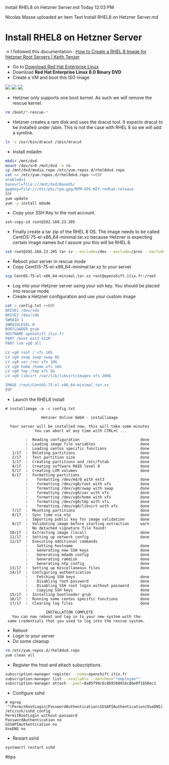 Install RHEL8 on Hetzner Server.md
Today
12:03 PM

Nicolas Masse uploaded an item
Text
Install RHEL8 on Hetzner Server.md
# Install RHEL8 on Hetzner Server
-> I followed this documentation : [How to Create a RHEL 8 Image for Hetzner Root Servers | Keith Tenzer](https://keithtenzer.com/2019/10/24/how-to-create-a-rhel-8-image-for-hetzner-root-servers/)

* Go to [Download Red Hat Enterprise Linux](https://access.redhat.com/downloads/content/479/ver=/rhel---8/8.0/x86_64/product-software)
* Download **Red Hat Enterprise Linux 8.0 Binary DVD**
* Create a VM and boot this ISO image

![](Install%20RHEL8%20on%20Hetzner%20Server/Screen%20Shot%202020-03-23%20at%2011.23.42.png)
![](Install%20RHEL8%20on%20Hetzner%20Server/Screen%20Shot%202020-03-23%20at%2012.04.55.png)
![](Install%20RHEL8%20on%20Hetzner%20Server/Screen%20Shot%202020-03-23%20at%2012.05.46.png)

* Hetzner only supports one boot kernel. As such we will remove the rescue kernel.

```sh
rm /boot/*-rescue-*
```

* Hetzner creates a ram disk and uses the dracut tool. It expects dracut to be installed under /sbin. This is not the case with RHEL 8 so we will add a symlink.

```sh
ln -s /usr/bin/dracut /sbin/dracut
```

* Install mdadm

```sh
mkdir /mnt/dvd
mount /dev/sr0 /mnt/dvd -o ro
cp /mnt/dvd/media.repo /etc/yum.repos.d/rhel8dvd.repo
cat >> /etc/yum.repos.d/rhel8dvd.repo <<EOF
enabled=1
baseurl=file:///mnt/dvd/BaseOS/
gpgkey=file:///etc/pki/rpm-gpg/RPM-GPG-KEY-redhat-release
EOF
yum update
yum -y install mdadm
```

* Copy your SSH Key to the root account.

```sh
ssh-copy-id root@192.168.23.205
```

* Finally create a tar zip of the RHEL 8 OS. The image needs to be called CentOS-75-el-x86_64-minimal.tar.xz because Hetzner is expecting certain image names but I assure you this will be RHEL 8.

```sh
ssh root@192.168.23.205 tar cv --exclude=/dev --exclude=/proc --exclude=/sys --exclude=/mnt/dvd / |xz -cz > CentOS-75-el-x86_64-minimal.tar.xz
```

* Reboot your server in rescue mode
* Copy CentOS-75-el-x86_64-minimal.tar.xz to your server

```sh
scp CentOS-75-el-x86_64-minimal.tar.xz root@openshift.itix.fr:/root
```

* Log into your Hetzner server using your ssh key. You should be placed into rescue mode.
* Create a Hetzner configuration and use your custom image

```sh
cat > config.txt <<EOF
DRIVE1 /dev/sda 
DRIVE2 /dev/sdb 
SWRAID 1 
SWRAIDLEVEL 0 
BOOTLOADER grub 
HOSTNAME openshift.itix.fr 
PART /boot ext3 512M
PART lvm vg0 all 

LV vg0 root / xfs 10G 
LV vg0 swap swap swap 8G 
LV vg0 var /var xfs 10G
LV vg0 home /home xfs 10G 
LV vg0 tmp /tmp xfs 5G
LV vg0 libvirt /var/lib/libvirt/images xfs 200G

IMAGE /root/CentOS-75-el-x86_64-minimal.tar.xz
EOF
```

* Launch the RHEL8 install

```
# installimage -a -c config.txt

                Hetzner Online GmbH - installimage

  Your server will be installed now, this will take some minutes
             You can abort at any time with CTRL+C ...

         :  Reading configuration                           done 
         :  Loading image file variables                    done 
         :  Loading centos specific functions               done 
   1/17  :  Deleting partitions                             done 
   2/17  :  Test partition size                             done 
   3/17  :  Creating partitions and /etc/fstab              done 
   4/17  :  Creating software RAID level 0                  done 
   5/17  :  Creating LVM volumes                            done 
   6/17  :  Formatting partitions
         :    formatting /dev/md/0 with ext3                done 
         :    formatting /dev/vg0/root with xfs             done 
         :    formatting /dev/vg0/swap with swap            done 
         :    formatting /dev/vg0/var with xfs              done 
         :    formatting /dev/vg0/home with xfs             done 
         :    formatting /dev/vg0/tmp with xfs              done 
         :    formatting /dev/vg0/libvirt with xfs          done 
   7/17  :  Mounting partitions                             done 
   8/17  :  Sync time via ntp                               done 
         :  Importing public key for image validation       done 
   9/17  :  Validating image before starting extraction     warn 
         :  No detached signature file found!
  10/17  :  Extracting image (local)                        done 
  11/17  :  Setting up network config                       done 
  12/17  :  Executing additional commands
         :    Setting hostname                              done 
         :    Generating new SSH keys                       done 
         :    Generating mdadm config                       done 
         :    Generating ramdisk                            done 
         :    Generating ntp config                         done 
  13/17  :  Setting up miscellaneous files                  done 
  14/17  :  Configuring authentication
         :    Fetching SSH keys                             done 
         :    Disabling root password                       done 
         :    Disabling SSH root login without password     done 
         :    Copying SSH keys                              done 
  15/17  :  Installing bootloader grub                      done 
  16/17  :  Running some centos specific functions          done 
  17/17  :  Clearing log files                              done 

                  INSTALLATION COMPLETE
   You can now reboot and log in to your new system with the
 same credentials that you used to log into the rescue system.

```

* Reboot
* Login to your server
* Do some cleanup

```sh
rm /etc/yum.repos.d/rhel8dvd.repo
yum clean all
```

* Register the host and attach subscriptions.

```sh
subscription-manager register --name=openshift.itix.fr
subscription-manager list --available --matches="*employee*"
subscription-manager attach --pool=8a85f99c6c8b9588016c8be0f1b50ec1
```

* Configure sshd

```
# egrep '^(PermitRootLogin|PasswordAuthentication|GSSAPIAuthentication|UseDNS)' /etc/ssh/sshd_config
PermitRootLogin without-password
PasswordAuthentication no
GSSAPIAuthentication no
UseDNS no
```

* Restart sshd

```
systemctl restart sshd
```

#tips 

